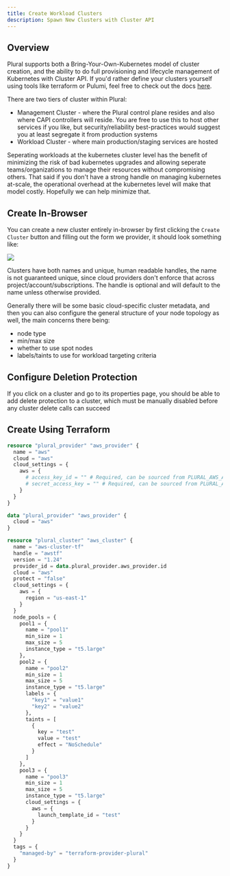 ```yaml
---
title: Create Workload Clusters
description: Spawn New Clusters with Cluster API
---
```


## Overview

Plural supports both a Bring-Your-Own-Kubernetes model of cluster creation, and the ability to do full provisioning and lifecycle management of Kubernetes with Cluster API. If you'd rather define your clusters yourself using tools like terraform or Pulumi, feel free to check out the docs [here](deployments/import-cluster).

There are two tiers of cluster within Plural:

- Management Cluster - where the Plural control plane resides and also where CAPI controllers will reside. You are free to use this to host other services if you like, but security/reliability best-practices would suggest you at least segregate it from production systems
- Workload Cluster - where main production/staging services are hosted

Seperating workloads at the kubernetes cluster level has the benefit of minimizing the risk of bad kubernetes upgrades and allowing seperate teams/organizations to manage their resources without compromising others. That said if you don't have a strong handle on managing kubernetes at-scale, the operational overhead at the kubernetes level will make that model costly. Hopefully we can help minimize that.

## Create In-Browser

You can create a new cluster entirely in-browser by first clicking the `Create Cluster` button and filling out the form we provider, it should look something like:

![](/assets/deployments/create-cluster.png)

Clusters have both names and unique, human readable handles, the name is not guaranteed unique, since cloud providers don't enforce that across project/account/subscriptions. The handle is optional and will default to the name unless otherwise provided.

Generally there will be some basic cloud-specific cluster metadata, and then you can also configure the general structure of your node topology as well, the main concerns there being:

- node type
- min/max size
- whether to use spot nodes
- labels/taints to use for workload targeting criteria

## Configure Deletion Protection

If you click on a cluster and go to its properties page, you should be able to add delete protection to a cluster, which must be manually disabled before any cluster delete calls can succeed

## Create Using Terraform

```tf
resource "plural_provider" "aws_provider" {
  name = "aws"
  cloud = "aws"
  cloud_settings = {
    aws = {
      # access_key_id = "" # Required, can be sourced from PLURAL_AWS_ACCESS_KEY_ID
      # secret_access_key = "" # Required, can be sourced from PLURAL_AWS_SECRET_ACCESS_KEY
    }
  }
}

data "plural_provider" "aws_provider" {
  cloud = "aws"
}

resource "plural_cluster" "aws_cluster" {
  name = "aws-cluster-tf"
  handle = "awstf"
  version = "1.24"
  provider_id = data.plural_provider.aws_provider.id
  cloud = "aws"
  protect = "false"
  cloud_settings = {
    aws = {
      region = "us-east-1"
    }
  }
  node_pools = {
    pool1 = {
      name = "pool1"
      min_size = 1
      max_size = 5
      instance_type = "t5.large"
    },
    pool2 = {
      name = "pool2"
      min_size = 1
      max_size = 5
      instance_type = "t5.large"
      labels = {
        "key1" = "value1"
        "key2" = "value2"
      },
      taints = [
        {
          key = "test"
          value = "test"
          effect = "NoSchedule"
        }
      ]
    },
    pool3 = {
      name = "pool3"
      min_size = 1
      max_size = 5
      instance_type = "t5.large"
      cloud_settings = {
        aws = {
          launch_template_id = "test"
        }
      }
    }
  }
  tags = {
    "managed-by" = "terraform-provider-plural"
  }
}
```
